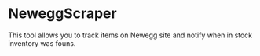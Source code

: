 # NeweggScraper
This tool allows you to track items on Newegg site and notify when in stock inventory was founs.

